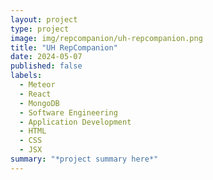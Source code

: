 ```yaml
---
layout: project
type: project
image: img/repcompanion/uh-repcompanion.png
title: "UH RepCompanion"
date: 2024-05-07
published: false
labels:
  - Meteor
  - React
  - MongoDB
  - Software Engineering
  - Application Development
  - HTML
  - CSS
  - JSX
summary: "*project summary here*"
---
```

